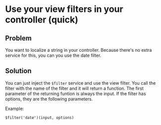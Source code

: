 # Use your view filters in your controller (quick)

## Problem

You want to localize a string in your controller. Because there's no extra service for this,
you can you use the date filter.

## Solution

You can just inject the `$filter` service and use the view filter. You call the filter with the name of the filter
and it will return a function. The first parameter of the returning funtion is always the input. If the filter has
options, they are the following parameters.

Example:

~~~
$filter('date')(input, options)
~~~